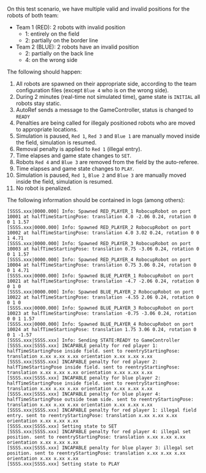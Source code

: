 On this test scenario, we have multiple valid and invalid positions for the
robots of both team:

- Team 1 (RED): 2 robots with invalid position
  - 1: entirely on the field
  - 2: partially on the border line
- Team 2 (BLUE): 2 robots have an invalid position
  - 2: partially on the back line
  - 4: on the wrong side

The following should happen:

1. All robots are spawned on their appropriate side, according to the team
   configuration files (except `Blue 4` who is on the wrong side).
2. During 2 minutes (real-time not simulated time), game state is `INITIAL` all
   robots stay static.
3. AutoRef sends a message to the GameController, status is changed to `READY`
4. Penalties are being called for illegaly positioned robots who are moved to
   appropriate locations.
5. Simulation is paused, `Red 1`, `Red 3` and `Blue 1` are manually moved inside
   the field, simulation is resumed.
6. Removal penalty is applied to `Red 1` (illegal entry).
7. Time elapses and game state changes to `SET`.
8. Robots `Red 4` and `Blue 3` are removed from the field by the auto-referee.
9. Time elapses and game state changes to `PLAY`.
10. Simulation is paused, `Red 1`, `Blue 2` and `Blue 3` are manually moved
    inside the field, simulation is resumed.
11. No robot is penalized.

The following information should be contained in logs (among others):

```
[SSSS.xxx|0000.000] Info: Spawned RED_PLAYER_1 RobocupRobot on port 10001 at halfTimeStartingPose: translation 4.0 -2.06 0.24, rotation 0 0 1 1.57
[SSSS.xxx|0000.000] Info: Spawned RED_PLAYER_2 RobocupRobot on port 10002 at halfTimeStartingPose: translation 4.0 3.02 0.24, rotation 0 0 1 4.71
[SSSS.xxx|0000.000] Info: Spawned RED_PLAYER_3 RobocupRobot on port 10003 at halfTimeStartingPose: translation 0.75 -3.06 0.24, rotation 0 0 1 1.57
[SSSS.xxx|0000.000] Info: Spawned RED_PLAYER_4 RobocupRobot on port 10004 at halfTimeStartingPose: translation 0.75 3.06 0.24, rotation 0 0 1 4.71
[SSSS.xxx|0000.000] Info: Spawned BLUE_PLAYER_1 RobocupRobot on port 10021 at halfTimeStartingPose: translation -4.7 -2.06 0.24, rotation 0 0 1 0
[SSSS.xxx|0000.000] Info: Spawned BLUE_PLAYER_2 RobocupRobot on port 10022 at halfTimeStartingPose: translation -4.55 2.06 0.24, rotation 0 0 1 0
[SSSS.xxx|0000.000] Info: Spawned BLUE_PLAYER_3 RobocupRobot on port 10023 at halfTimeStartingPose: translation -0.75 -3.06 0.24, rotation 0 0 1 1.57
[SSSS.xxx|0000.000] Info: Spawned BLUE_PLAYER_4 RobocupRobot on port 10024 at halfTimeStartingPose: translation 1.75 3.06 0.24, rotation 0 0 1 -1.57
[SSSS.xxx|SSSS.xxx] Info: Sending STATE:READY to GameController
[SSSS.xxx|SSSS.xxx] INCAPABLE penalty for red player 1: halfTimeStartingPose inside field. sent to reentryStartingPose: translation x.xx x.xx x.xx orientation x.xx x.xx x.xx
[SSSS.xxx|SSSS.xxx] INCAPABLE penalty for red player 2: halfTimeStartingPose inside field. sent to reentryStartingPose: translation x.xx x.xx x.xx orientation x.xx x.xx x.xx
[SSSS.xxx|SSSS.xxx] INCAPABLE penalty for blue player 2: halfTimeStartingPose inside field. sent to reentryStartingPose: translation x.xx x.xx x.xx orientation x.xx x.xx x.xx
[SSSS.xxx|SSSS.xxx] INCAPABLE penalty for blue player 4: halfTimeStartingPose outside team side. sent to reentryStartingPose: translation x.xx x.xx x.xx orientation x.xx x.xx x.xx
[SSSS.xxx|SSSS.xxx] INCAPABLE penalty for red player 1: illegal field entry. sent to reentryStartingPose: translation x.xx x.xx x.xx orientation x.xx x.xx x.xx
[SSSS.xxx|SSSS.xxx] Setting state to SET
[SSSS.xxx|SSSS.xxx] INCAPABLE penalty for red player 4: illegal set position. sent to reentryStartingPose: translation x.xx x.xx x.xx orientation x.xx x.xx x.xx
[SSSS.xxx|SSSS.xxx] INCAPABLE penalty for blue player 3: illegal set position. sent to reentryStartingPose: translation x.xx x.xx x.xx orientation x.xx x.xx x.xx
[SSSS.xxx|SSSS.xxx] Setting state to PLAY
```
